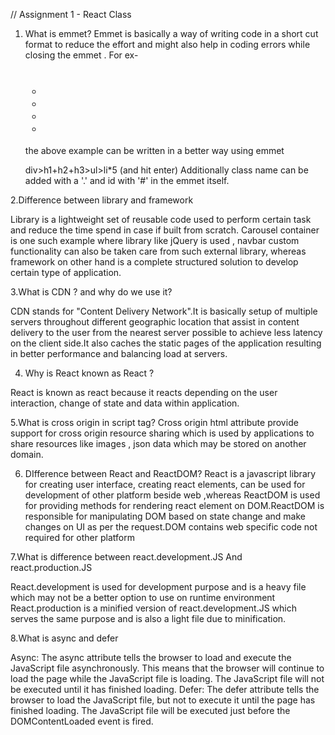 // Assignment 1 - React Class

1. What is emmet?
   Emmet is basically a way of writing code in a short cut format to reduce the effort and might also help in coding errors while closing the emmet . For ex-

    <div>
    <h1></h1>
    <h2></h2>
    <h3><ul>
            <li></li>
            <li></li>
            <li></li>
            <li></li>            
        </ul>
    </h3>
    </div>

    the above example can be written in a better way using emmet 

    div>h1+h2+h3>ul>li*5 (and hit enter)
    Additionally class name can be added with a '.' and id with '#' in the emmet itself.

2.Difference between library and framework

Library is a lightweight set of reusable code used to perform certain task and reduce the time spend in case if  built from scratch. Carousel container is one such example where library like jQuery is used , navbar custom functionality can also be taken care from such external library, whereas framework on other hand is a complete structured solution to develop certain type of application.

3.What is CDN ? and why do we use it?

CDN stands for "Content Delivery Network".It is basically setup of multiple servers throughout different geographic location that assist in content delivery to the user from the nearest server possible to achieve less latency on the client side.It also caches the static pages of the application resulting in better performance and balancing load at servers.

4. Why is React known as React ?

React is known as react because it reacts depending on the user interaction, change of state and data within application.

5.What is cross origin in script tag?
Cross origin html attribute provide support for cross origin resource sharing which is used by applications to share resources like images , json data which may be stored on another domain.

6. DIfference between React and ReactDOM?
React is a javascript library for creating user interface, creating react elements, can be used for development of other platform beside web ,whereas ReactDOM is used for providing methods for rendering react element on DOM.ReactDOM is responsible for manipulating DOM based on state change and make changes on UI as per the request.DOM contains web specific code not required for other platform

7.What is difference between react.development.JS And react.production.JS

React.development is used for development purpose and is a heavy file which may not be a better option to use on runtime environment React.production is a minified version of react.development.JS which serves the same purpose and is also a light file due to minification.


8.What is async and defer

Async: The async attribute tells the browser to load and execute the JavaScript file asynchronously. This means that the browser will continue to load the page while the JavaScript file is loading. The JavaScript file will not be executed until it has finished loading.
Defer: The defer attribute tells the browser to load the JavaScript file, but not to execute it until the page has finished loading. The JavaScript file will be executed just before the DOMContentLoaded event is fired.
